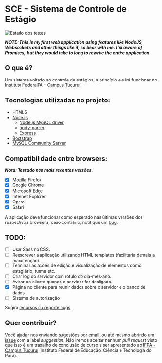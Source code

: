 # SCE - Sistema de Controle de Estágio

![Estado dos testes](https://travis-ci.org/rafaelcn/SCE.svg?branch=master)

 *__NOTE: This is my first web application using features like NodeJS, Websockets and other things like it, so bear with me.
 I'm aware of Promises, but they would take to long to rewrite the entire application.__*
 
## O que é?

  Um sistema voltado ao controle de estágios, a princípio ele irá funcionar no Instituto
  FederalPA - Campus Tucuruí.

## Tecnologias utilizadas no projeto:

 * HTML5
 * [Node.js](https://nodejs.org)
    * [Node.js MySQL driver](https://www.npmjs.com/package/mysql)
    * [body-parser](https://www.npmjs.com/package/body-parser)
    * [Express](http://expressjs.com/)
 * [Bootstrap](http://getbootstrap.com/)
 * [MySQL Community Server](https://dev.mysql.com/downloads/mysql/)

## Compatibilidade entre browsers:

  *__Nota: Testado nas mais recentes versões.__*

  - [X] Mozilla Firefox
  - [X] Google Chrome
  - [X] Microsoft Edge
  - [X] Internet Explorer
  - [X] Opera
  - [X] Safari

  A aplicação deve funcionar como esperado nas últimas versões dos respectivos browsers, caso contrário, 
  notifique um [bug](http://github.com/rafaelcn/SCE/issues/new).

## TODO:

  - [ ] Usar Sass no CSS.
  - [ ] Reescrever a aplicação utilizando HTML templates (facilitaria demais a manutenção).
  - [ ] Terminar as ações de edição e visualização de elementos como estagiário, turma etc.
  - [ ] Criar log do servidor com rótulo do  dia-mes-ano.
  - [ ] Avisar ao cliente quando o servidor for desligado.
  - [X] Página no cliente para reunir dados sobre o servidor e o banco de dados
  - [ ] Sistema de autorização
  
  Sugira [recursos ou reporte bugs](http://github.com/rafaelcn/SCE/issues/new).


## Quer contribuir?

 Você ajudar nos enviando sugestões por [email](mailto:rafaelnunes737@hotmail.com), ou até mesmo abrindo
 um [issue](https://github.com/rafaelcn/SICA/issues/new) com a label *suggestion*. Não iremos aceitar 
 nenhum *pull request* visto que isso é um trabalho de conclusão de curso a ser apresentado ao 
 [IFPA - Campus Tucuruí](http://tucurui.ifpa.edu.br/) (Instituto Federal de Educação, Ciência e Tecnologia 
 do Pará).
